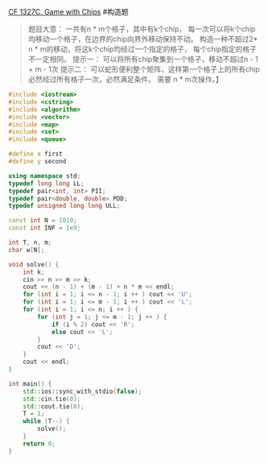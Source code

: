 [CF 1327C. Game with Chips](https://codeforces.com/problemset/problem/1327/C)
#构造题
> 题目大意：
> 	一共有n * m个格子，其中有k个chip， 每一次可以将k个chip均移动一个格子，在边界的chip向界外移动保持不动。
> 	构造一种不超过2* n * m的移动，将这k个chip均经过一个指定的格子， 每个chip指定的格子不一定相同。
> 提示一：
> 	可以将所有chip聚集到一个格子，移动不超过n  - 1 + m - 1次
> 提示二：
> 	可以蛇形便利整个矩阵，这样第一个格子上的所有chip必然经过所有格子一次，必然满足条件。 需要 n * m次操作。】
~~~c++
#include <iostream>
#include <cstring>
#include <algorithm>
#include <vector>
#include <map>
#include <set>
#include <queue>

#define x first
#define y second

using namespace std;
typedef long long LL;
typedef pair<int, int> PII;
typedef pair<double, double> PDD;
typedef unsigned long long ULL;

const int N = 1010;
const int INF = 1e9;

int T, n, m;
char w[N];

void solve() {
    int k;
    cin >> n >> m >> k;
    cout << (n - 1) + (m - 1) + n * m << endl;
    for (int i = 1; i <= n - 1; i ++ ) cout << 'U';
    for (int i = 1; i <= m - 1; i ++ ) cout << 'L';
    for (int i = 1; i <= n; i ++ ) {
        for (int j = 1; j <= m - 1; j ++ ) {
            if (i % 2) cout << 'R';
            else cout << 'L';
        }
        cout << 'D';
    }
    cout << endl;
}

int main() {
    std::ios::sync_with_stdio(false);
    std::cin.tie(0);
    std::cout.tie(0);
    T = 1;
    while (T--) {
        solve();
    }
    return 0;
}
~~~